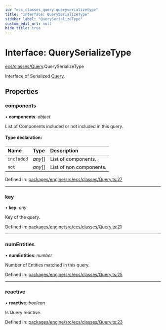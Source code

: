 ```yaml
---
id: "ecs_classes_query.queryserializetype"
title: "Interface: QuerySerializeType"
sidebar_label: "QuerySerializeType"
custom_edit_url: null
hide_title: true
---
```


# Interface: QuerySerializeType

[ecs/classes/Query](../modules/ecs_classes_query.md).QuerySerializeType

Interface of Serialized [Query](../classes/ecs_classes_query.query.md).

## Properties

### components

• **components**: *object*

List of Components included or not included in this query.

#### Type declaration:

Name | Type | Description |
:------ | :------ | :------ |
`included` | *any*[] | List of components.   |
`not` | *any*[] | List of non components.   |

Defined in: [packages/engine/src/ecs/classes/Query.ts:27](https://github.com/xr3ngine/xr3ngine/blob/716a06460/packages/engine/src/ecs/classes/Query.ts#L27)

___

### key

• **key**: *any*

Key of the query.

Defined in: [packages/engine/src/ecs/classes/Query.ts:21](https://github.com/xr3ngine/xr3ngine/blob/716a06460/packages/engine/src/ecs/classes/Query.ts#L21)

___

### numEntities

• **numEntities**: *number*

Number of Entities matched in this query.

Defined in: [packages/engine/src/ecs/classes/Query.ts:25](https://github.com/xr3ngine/xr3ngine/blob/716a06460/packages/engine/src/ecs/classes/Query.ts#L25)

___

### reactive

• **reactive**: *boolean*

Is Query reactive.

Defined in: [packages/engine/src/ecs/classes/Query.ts:23](https://github.com/xr3ngine/xr3ngine/blob/716a06460/packages/engine/src/ecs/classes/Query.ts#L23)
